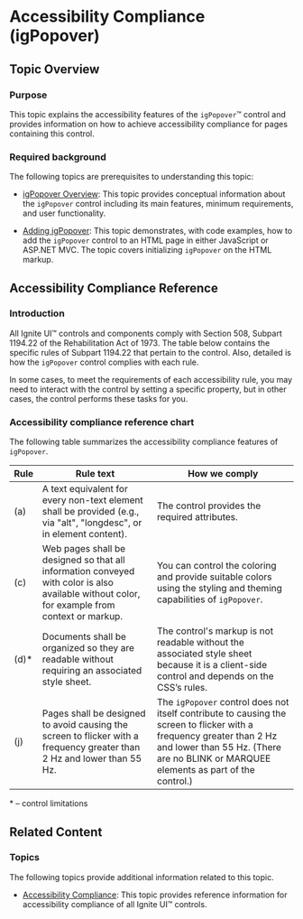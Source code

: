 ﻿<!--
|metadata|
{
    "fileName": "igpopover-accessibility-compliance",
    "controlName": "igPopover",
    "tags": ["Section 508"]
}
|metadata|
-->

# Accessibility Compliance (igPopover)

## Topic Overview
### Purpose

This topic explains the accessibility features of the `igPopover`™ control and provides information on how to achieve accessibility compliance for pages containing this control.

### Required background

The following topics are prerequisites to understanding this topic:

- [igPopover Overview](igPopover-Overview.html): This topic provides conceptual information about the `igPopover` control including its main features, minimum requirements, and user functionality.

- [Adding igPopover](Adding-igPopover.html): This topic demonstrates, with code examples, how to add the `igPopover` control to an HTML page in either JavaScript or ASP.NET MVC. The topic covers initializing `igPopover` on the HTML markup.





## Accessibility Compliance Reference
### Introduction

All Ignite UI™ controls and components comply with Section 508, Subpart 1194.22 of the Rehabilitation Act of 1973. The table below contains the specific rules of Subpart 1194.22 that pertain to the control. Also, detailed is how the `igPopover` control complies with each rule.

In some cases, to meet the requirements of each accessibility rule, you may need to interact with the control by setting a specific property, but in other cases, the control performs these tasks for you.

### Accessibility compliance reference chart

The following table summarizes the accessibility compliance features of `igPopover`.

Rule| Rule text| How we comply
---|---|---
(a)| A text equivalent for every non-text element shall be provided (e.g., via "alt", "longdesc", or in element content).|The control provides the required attributes.
(c)|Web pages shall be designed so that all information conveyed with color is also available without color, for example from context or markup.|You can control the coloring and provide suitable colors using the styling and theming capabilities of `igPopover`.
(d)\*|Documents shall be organized so they are readable without requiring an associated style sheet.|The control's markup is not readable without the associated style sheet because it is a client-side control and depends on the CSS’s rules.
(j)|Pages shall be designed to avoid causing the screen to flicker with a frequency greater than 2 Hz and lower than 55 Hz.|The `igPopover` control does not itself contribute to causing the screen to flicker with a frequency greater than 2 Hz and lower than 55 Hz. (There are no BLINK or MARQUEE elements as part of the control.)


\* – control limitations



## Related Content
### Topics

The following topics provide additional information related to this topic.

- [Accessibility Compliance](Accessibility-Compliance.html): This topic provides reference information for accessibility compliance of all Ignite UI™ controls.





 

 


